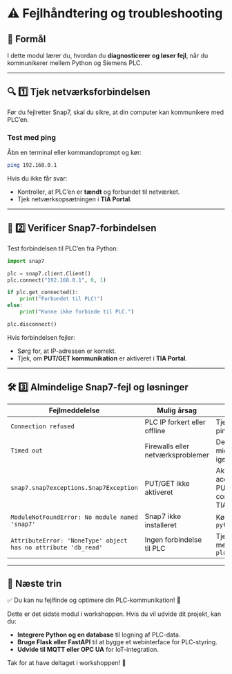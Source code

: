 # ⚠️ **Fejlhåndtering og troubleshooting**

## 📌 **Formål**
I dette modul lærer du, hvordan du **diagnosticerer og løser fejl**, når du kommunikerer mellem Python og Siemens PLC.

---

## 🔍 **1️⃣ Tjek netværksforbindelsen**
Før du fejlretter Snap7, skal du sikre, at din computer kan kommunikere med PLC’en.

### **Test med ping**
Åbn en terminal eller kommandoprompt og kør:

```sh
ping 192.168.0.1
```

Hvis du ikke får svar:
- Kontroller, at PLC’en er **tændt** og forbundet til netværket.
- Tjek netværksopsætningen i **TIA Portal**.

---

## 🔄 **2️⃣ Verificer Snap7-forbindelsen**
Test forbindelsen til PLC’en fra Python:

```python
import snap7

plc = snap7.client.Client()
plc.connect("192.168.0.1", 0, 1)

if plc.get_connected():
    print("Forbundet til PLC!")
else:
    print("Kunne ikke forbinde til PLC.")

plc.disconnect()
```

Hvis forbindelsen fejler:
- Sørg for, at IP-adressen er korrekt.
- Tjek, om **PUT/GET kommunikation** er aktiveret i **TIA Portal**.

---

## 🛠 **3️⃣ Almindelige Snap7-fejl og løsninger**

| **Fejlmeddelelse** | **Mulig årsag** | **Løsning** |
|---------------------|----------------|-------------|
| `Connection refused` | PLC IP forkert eller offline | Tjek IP-adressen og ping PLC'en |
| `Timed out` | Firewalls eller netværksproblemer | Deaktiver firewall midlertidigt og test igen |
| `snap7.snap7exceptions.Snap7Exception` | PUT/GET ikke aktiveret | Aktivér "Permit access with PUT/GET communication" i TIA Portal |
| `ModuleNotFoundError: No module named 'snap7'` | Snap7 ikke installeret | Kør `pip install python-snap7` |
| `AttributeError: 'NoneType' object has no attribute 'db_read'` | Ingen forbindelse til PLC | Tjek forbindelsen med `plc.get_connected()` |

---

## 🚀 **Næste trin**
✅ Du kan nu fejlfinde og optimere din PLC-kommunikation! 🎯  

Dette er det sidste modul i workshoppen. Hvis du vil udvide dit projekt, kan du:
- **Integrere Python og en database** til logning af PLC-data.  
- **Bruge Flask eller FastAPI** til at bygge et webinterface for PLC-styring.  
- **Udvide til MQTT eller OPC UA** for IoT-integration.  

Tak for at have deltaget i workshoppen! 🚀  

